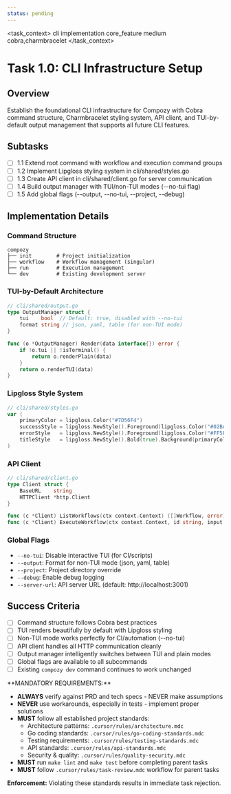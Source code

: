 ```yaml
---
status: pending
---
```


<task_context>
<domain>cli</domain>
<type>implementation</type>
<scope>core_feature</scope>
<complexity>medium</complexity>
<dependencies>cobra,charmbracelet</dependencies>
</task_context>

# Task 1.0: CLI Infrastructure Setup

## Overview

Establish the foundational CLI infrastructure for Compozy with Cobra command structure, Charmbracelet styling system, API client, and TUI-by-default output management that supports all future CLI features.

## Subtasks

- [ ] 1.1 Extend root command with workflow and execution command groups
- [ ] 1.2 Implement Lipgloss styling system in cli/shared/styles.go
- [ ] 1.3 Create API client in cli/shared/client.go for server communication
- [ ] 1.4 Build output manager with TUI/non-TUI modes (--no-tui flag)
- [ ] 1.5 Add global flags (--output, --no-tui, --project, --debug)

## Implementation Details

### Command Structure

```
compozy
├── init        # Project initialization
├── workflow    # Workflow management (singular)
├── run         # Execution management
└── dev         # Existing development server
```

### TUI-by-Default Architecture

```go
// cli/shared/output.go
type OutputManager struct {
    tui    bool  // Default: true, disabled with --no-tui
    format string // json, yaml, table (for non-TUI mode)
}

func (o *OutputManager) Render(data interface{}) error {
    if !o.tui || !isTerminal() {
        return o.renderPlain(data)
    }
    return o.renderTUI(data)
}
```

### Lipgloss Style System

```go
// cli/shared/styles.go
var (
    primaryColor = lipgloss.Color("#7D56F4")
    successStyle = lipgloss.NewStyle().Foreground(lipgloss.Color("#02BA84"))
    errorStyle   = lipgloss.NewStyle().Foreground(lipgloss.Color("#FF5F87"))
    titleStyle   = lipgloss.NewStyle().Bold(true).Background(primaryColor)
)
```

### API Client

```go
// cli/shared/client.go
type Client struct {
    BaseURL    string
    HTTPClient *http.Client
}

func (c *Client) ListWorkflows(ctx context.Context) ([]Workflow, error)
func (c *Client) ExecuteWorkflow(ctx context.Context, id string, input map[string]any) (*Execution, error)
```

### Global Flags

- `--no-tui`: Disable interactive TUI (for CI/scripts)
- `--output`: Format for non-TUI mode (json, yaml, table)
- `--project`: Project directory override
- `--debug`: Enable debug logging
- `--server-url`: API server URL (default: http://localhost:3001)

## Success Criteria

- [ ] Command structure follows Cobra best practices
- [ ] TUI renders beautifully by default with Lipgloss styling
- [ ] Non-TUI mode works perfectly for CI/automation (--no-tui)
- [ ] API client handles all HTTP communication cleanly
- [ ] Output manager intelligently switches between TUI and plain modes
- [ ] Global flags are available to all subcommands
- [ ] Existing `compozy dev` command continues to work unchanged

<critical>
**MANDATORY REQUIREMENTS:**

- **ALWAYS** verify against PRD and tech specs - NEVER make assumptions
- **NEVER** use workarounds, especially in tests - implement proper solutions
- **MUST** follow all established project standards:
    - Architecture patterns: `.cursor/rules/architecture.mdc`
    - Go coding standards: `.cursor/rules/go-coding-standards.mdc`
    - Testing requirements: `.cursor/rules/testing-standards.mdc`
    - API standards: `.cursor/rules/api-standards.mdc`
    - Security & quality: `.cursor/rules/quality-security.mdc`
- **MUST** run `make lint` and `make test` before completing parent tasks
- **MUST** follow `.cursor/rules/task-review.mdc` workflow for parent tasks

**Enforcement:** Violating these standards results in immediate task rejection.
</critical>
